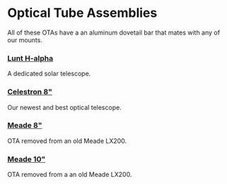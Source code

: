 # Optical Tube Assemblies
All of these OTAs have a an aluminum dovetail bar that mates with any
of our mounts.

### [Lunt H-alpha](lunt/index.md)
A dedicated solar telescope.

### [Celestron 8"](c8/index.md)
Our newest and best optical telescope.

### [Meade 8"](meade8/index.md)
OTA removed from an old Meade LX200.

### [Meade 10"](meade10/index.md)
OTA removed from a an old Meade LX200.

